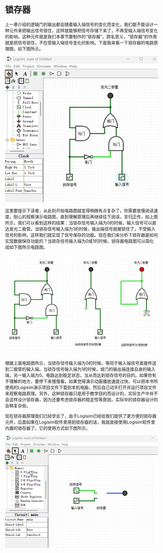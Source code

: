 # 锁存器

上一章介绍的逻辑门的输出都会随着输入端信号的变化而变化，我们能不能设计一种元件来把输出信号锁住，这样就能够把信号存储下来了，不再受输入端信号变化的影响。这种元件就是我们本章节要制作的“锁存器”，顾名思义，“锁存器”的作用就是把信号锁住，不在受输入端信号变化的影响。下面我来看一下锁存器的电路原理图，如下图所示。

![](pic/3-3.gif)

这里要提示下读者，从此刻开始电路图就变得稍微有点复杂了，你需要放慢阅读速度，耐心的观察演示电路图，直到理解原理后再继续往下阅读。言归正传，如上图所示，我们可以看到这样的结果：当锁存信号输入端为0的时候，输入信号可以直达发光二极管。当锁存信号输入端为1的时候，输出端信号就被锁住了，不受输入信号的影响，这样我们就实现了信号保存的功能。现在我们来分析下锁存器是如何实现数据保存功能的？当锁存信号输入端为0或1的时候，锁存器电路图可以简化成如下图所示电路图。

![](pic/3-4.gif)

根据上面电路图所示，当锁存信号输入端为0的时候，等同于输入端信号直接传送到二极管的输入端。当锁存信号输入端为1的时候，或门的输出端连接自身的输入端，另一输入端为0，电路达到稳定状态，当从而达到锁存信号的目的。如果你有不理解的地方，要停下来慢慢看。如果觉得演示动画播放速度过快，可以把本书所使用的Logisim演示项目文件下载到本机电脑，然后自己动手打开并运行项目文件来观察电路原理。另外，这种锁存器只是用于教学目的而设计的，实际生产中并不会这样设计锁存器，因为还要考虑锁存器的稳定性等原因，实际中的锁存器设计的会稍复杂些。

现在锁存器原理我们已经学会了，由于Logisim已经给我们提供了更方便的锁存器元件，后面如果在Logisim软件里用到锁存器的话，我就直接使用Logisim软件里内置的锁存器了，它的使用方式如下图所示。

![](pic/3-5.gif)
